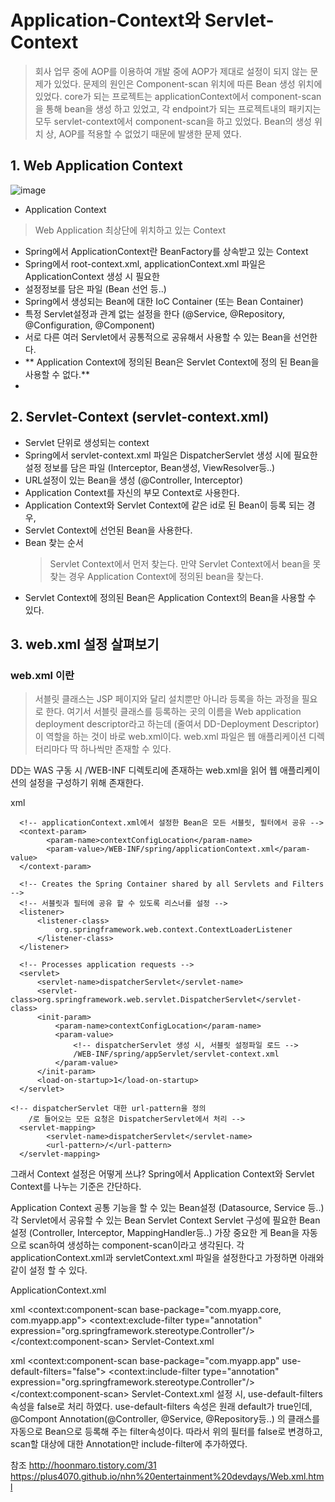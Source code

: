 # Application-Context와 Servlet-Context
> 회사 업무 중에 AOP를 이용하여 개발 중에 AOP가 제대로 설정이 되지 않는 문제가 있었다.
문제의 원인은 Component-scan 위치에 따른 Bean 생성 위치에 있었다.
core가 되는 프로젝트는 applicationContext에서 component-scan을 통해 bean을 생성 하고 있었고,
각 endpoint가 되는 프로젝트내의 패키지는 모두 servlet-context에서 component-scan을 하고 있었다.
Bean의 생성 위치 상, AOP를 적용할 수 없었기 때문에 발생한 문제 였다.


## 1. Web Application Context
![image](https://github.com/user-attachments/assets/4efa4f4c-4453-407e-a988-b45a659c3856)


- Application Context
> Web Application 최상단에 위치하고 있는 Context
- Spring에서 ApplicationContext란 BeanFactory를 상속받고 있는 Context
- Spring에서 root-context.xml, applicationContext.xml 파일은 ApplicationContext 생성 시 필요한
- 설정정보를 담은 파일 (Bean 선언 등..)
- Spring에서 생성되는 Bean에 대한 IoC Container (또는 Bean Container)
- 특정 Servlet설정과 관계 없는 설정을 한다 (@Service, @Repository, @Configuration, @Component)
- 서로 다른 여러 Servlet에서 공통적으로 공유해서 사용할 수 있는 Bean을 선언한다.
 - ** Application Context에 정의된 Bean은 Servlet Context에 정의 된 Bean을 사용할 수 없다.**
 - 
## 2. Servlet-Context (servlet-context.xml)
- Servlet 단위로 생성되는 context
- Spring에서 servlet-context.xml 파일은 DispatcherServlet 생성 시에 필요한 설정 정보를 담은 파일
(Interceptor, Bean생성, ViewResolver등..)
- URL설정이 있는 Bean을 생성 (@Controller, Interceptor)
- Application Context를 자신의 부모 Context로 사용한다.
- Application Context와 Servlet Context에 같은 id로 된 Bean이 등록 되는 경우,
- Servlet Context에 선언된 Bean을 사용한다.
- Bean 찾는 순서
  > Servlet Context에서 먼저 찾는다.
  > 만약 Servlet Context에서 bean을 못찾는 경우 Application Context에 정의된 bean을 찾는다.
- Servlet Context에 정의된 Bean은 Application Context의 Bean을 사용할 수 있다.

## 3. web.xml 설정 살펴보기
### web.xml 이란
> 서블릿 클래스는 JSP 페이지와 달리 설치뿐만 아니라 등록을 하는 과정을 필요로 한다.
여기서 서블릿 클래스를 등록하는 곳의 이름을 Web application deployment descriptor라고 하는데 (줄여서 DD-Deployment Descriptor) 이 역할을 하는 것이 바로 web.xml이다. web.xml 파일은 웹 애플리케이션 디렉터리마다 딱 하나씩만 존재할 수 있다.

DD는 WAS 구동 시 /WEB-INF 디렉토리에 존재하는 web.xml을 읽어 웹 애플리케이션의 설정을 구성하기 위해 존재한다.

xml
<?xml version="1.0" encoding="UTF-8"?>
<web-app version="2.5" xmlns="http://java.sun.com/xml/ns/javaee"
      xmlns:xsi="http://www.w3.org/2001/XMLSchema-instance"
      xsi:schemaLocation="http://java.sun.com/xml/ns/javaee http://java.sun.com/xml/ns/javaee/web-app_2_5.xsd">
 <!-- The definition of the Root Spring Container shared by all Servlets and Filters -->
      <!-- applicationContext.xml에서 설정한 Bean은 모든 서블릿, 필터에서 공유 -->
      <context-param>  
            <param-name>contextConfigLocation</param-name>
            <param-value>/WEB-INF/spring/applicationContext.xml</param-value>
      </context-param>
      
      <!-- Creates the Spring Container shared by all Servlets and Filters -->
      <!-- 서블릿과 필터에 공유 할 수 있도록 리스너를 설정 -->
      <listener>
          <listener-class>
              org.springframework.web.context.ContextLoaderListener
          </listener-class>
      </listener>
    
      <!-- Processes application requests -->
      <servlet> 
          <servlet-name>dispatcherServlet</servlet-name>
          <servlet-class>org.springframework.web.servlet.DispatcherServlet</servlet-class> 
          <init-param>
              <param-name>contextConfigLocation</param-name> 
              <param-value>
                  <!-- dispatcherServlet 생성 시, 서블릿 설정파일 로드 -->
                  /WEB-INF/spring/appServlet/servlet-context.xml
              </param-value>
          </init-param>
          <load-on-startup>1</load-on-startup>
      </servlet>
            
    <!-- dispatcherServlet 대한 url-pattern을 정의 
        /로 들어오는 모든 요청은 DispatcherServlet에서 처리 -->
      <servlet-mapping>  
            <servlet-name>dispatcherServlet</servlet-name>
            <url-pattern>/</url-pattern>
      </servlet-mapping>
</web-app>
그래서 Context 설정은 어떻게 쓰냐?
Spring에서 Application Context와 Servlet Context를 나누는 기준은 간단하다.

Application Context
공통 기능을 할 수 있는 Bean설정 (Datasource, Service 등..)
각 Servlet에서 공유할 수 있는 Bean
Servlet Context
Servlet 구성에 필요한 Bean 설정 (Controller, Interceptor, MappingHandler등..)
가장 중요한 게 Bean을 자동으로 scan하여 생성하는 component-scan이라고 생각된다.
각 applicationContext.xml과 servletContext.xml 파일을 설정한다고 가정하면 아래와 같이 설정 할 수 있다.

ApplicationContext.xml

xml
<context:component-scan base-package="com.myapp.core, com.myapp.app">
    <!-- Component-scan대상에서 @Controller annotation Class는 제외한다. -->
    <context:exclude-filter type="annotation" expression="org.springframework.stereotype.Controller"/> 
</context:component-scan>
Servlet-Context.xml

xml
<context:component-scan base-package="com.myapp.app" use-default-filters="false">
    <!-- Component-scan대상은 @Controller annotation Class만 scan한다. -->
    <context:include-filter type="annotation" expression="org.springframework.stereotype.Controller"/> 
</context:component-scan>
Servlet-Context.xml 설정 시, use-default-filters 속성을 false로 처리 하였다.
use-default-filters 속성은 원래 default가 true인데,
@Compont Annotation(@Controller, @Service, @Repository등..) 의 클래스를 자동으로 Bean으로 등록해 주는 filter속성이다.
따라서 위의 필터를 false로 변경하고, scan할 대상에 대한 Annotation만 include-filter에 추가하였다.

참조
http://hoonmaro.tistory.com/31
https://plus4070.github.io/nhn%20entertainment%20devdays/Web.xml.html

